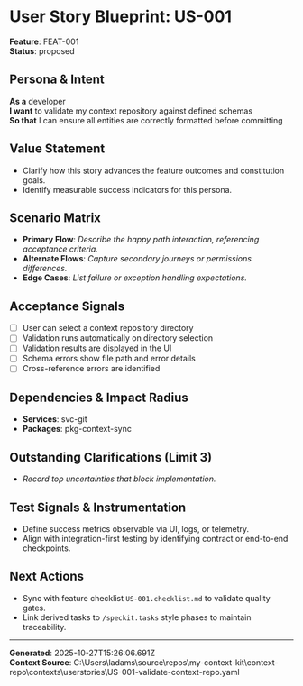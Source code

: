 # User Story Blueprint: US-001

**Feature**: FEAT-001  
**Status**: proposed

## Persona & Intent
**As a** developer  
**I want** to validate my context repository against defined schemas  
**So that** I can ensure all entities are correctly formatted before committing

## Value Statement
- Clarify how this story advances the feature outcomes and constitution goals.
- Identify measurable success indicators for this persona.

## Scenario Matrix
- **Primary Flow**: _Describe the happy path interaction, referencing acceptance criteria._
- **Alternate Flows**: _Capture secondary journeys or permissions differences._
- **Edge Cases**: _List failure or exception handling expectations._

## Acceptance Signals
- [ ] User can select a context repository directory
- [ ] Validation runs automatically on directory selection
- [ ] Validation results are displayed in the UI
- [ ] Schema errors show file path and error details
- [ ] Cross-reference errors are identified

## Dependencies & Impact Radius
- **Services**: svc-git
- **Packages**: pkg-context-sync

## Outstanding Clarifications (Limit 3)
- _Record top uncertainties that block implementation._

## Test Signals & Instrumentation
- Define success metrics observable via UI, logs, or telemetry.
- Align with integration-first testing by identifying contract or end-to-end checkpoints.

## Next Actions
- Sync with feature checklist `US-001.checklist.md` to validate quality gates.
- Link derived tasks to `/speckit.tasks` style phases to maintain traceability.

---

**Generated**: 2025-10-27T15:26:06.691Z  
**Context Source**: C:\Users\ladams\source\repos\my-context-kit\context-repo\contexts\userstories\US-001-validate-context-repo.yaml
